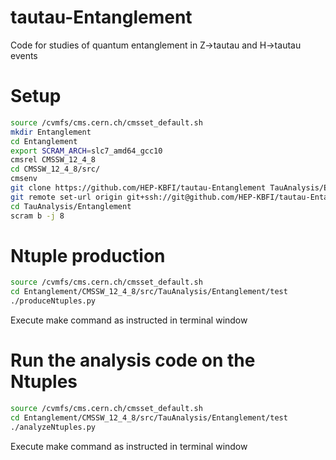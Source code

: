# tautau-Entanglement

Code for studies of quantum entanglement in Z->tautau and H->tautau events

# Setup

```bash
source /cvmfs/cms.cern.ch/cmsset_default.sh
mkdir Entanglement
cd Entanglement
export SCRAM_ARCH=slc7_amd64_gcc10
cmsrel CMSSW_12_4_8
cd CMSSW_12_4_8/src/
cmsenv
git clone https://github.com/HEP-KBFI/tautau-Entanglement TauAnalysis/Entanglement
git remote set-url origin git+ssh://git@github.com/HEP-KBFI/tautau-Entanglement
cd TauAnalysis/Entanglement
scram b -j 8
```

# Ntuple production

```bash
source /cvmfs/cms.cern.ch/cmsset_default.sh
cd Entanglement/CMSSW_12_4_8/src/TauAnalysis/Entanglement/test
./produceNtuples.py
```

Execute make command as instructed in terminal window

# Run the analysis code on the Ntuples

```bash
source /cvmfs/cms.cern.ch/cmsset_default.sh
cd Entanglement/CMSSW_12_4_8/src/TauAnalysis/Entanglement/test
./analyzeNtuples.py
```

Execute make command as instructed in terminal window


